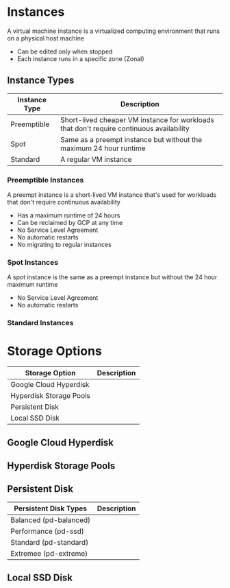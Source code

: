 # Instances

A virtual machine instance is a virtualized computing environment that runs on a physical host machine

* Can be edited only when stopped
* Each instance runs in a specific zone (Zonal)

## Instance Types

| Instance Type | Description |
| --- | --- |
| Preemptible | Short-lived cheaper VM instance for workloads that don't require continuous availability | 
| Spot | Same as a preempt instance but without the maximum 24 hour runtime |
| Standard | A regular VM instance |

### Preemptible Instances

A preempt instance is a short-lived VM instance that's used for workloads that don't require continuous availability

* Has a maximum runtime of 24 hours
* Can be reclaimed by GCP at any time
* No Service Level Agreement
* No automatic restarts
* No migrating to regular instances

### Spot Instances

A spot instance is the same as a preempt instance but without the 24 hour maximum runtime

* No Service Level Agreement
* No automatic restarts

### Standard Instances

# Storage Options

| Storage Option | Description |
| --- | --- |
| Google Cloud Hyperdisk | |
| Hyperdisk Storage Pools | |
| Persistent Disk | |
| Local SSD Disk | |

## Google Cloud Hyperdisk

## Hyperdisk Storage Pools

## Persistent Disk

| Persistent Disk Types | Description |
| --- | --- |
| Balanced (pd-balanced) | |
| Performance (pd-ssd) | |
| Standard (pd-standard) | |
| Extremee (pd-extreme) | |

## Local SSD Disk
